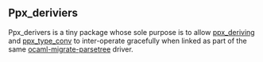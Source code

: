 Ppx_deriviers
-------------

Ppx_derivers is a tiny package whose sole purpose is to allow
[ppx_deriving](https://github.com/whitequark/ppx_deriving) and
[ppx_type_conv](https://github.com/ppx_type_conv) to inter-operate
gracefully when linked as part of the same
[ocaml-migrate-parsetree](https://github.com/let-def/ocaml-migrate-parsetree)
driver.

